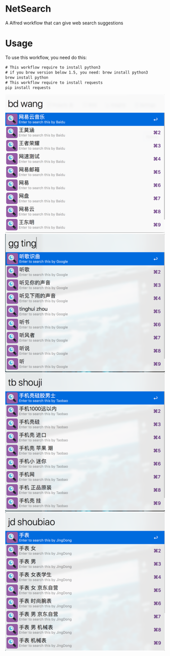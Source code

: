 # NetSearch
A Alfred workflow that can give web search suggestions

# Usage
To use this workflow, you need do this:
``` shell
# This workflow require to install python3
# if you brew version below 1.5, you need: brew install python3
brew install python
# This workflow require to install requests
pip install requests
```
![baidu search](https://github.com/kagenZhao/NetSearch/blob/master/Images/baidu.png)
![google search](https://github.com/kagenZhao/NetSearch/blob/master/Images/google.png)
![taobao search](https://github.com/kagenZhao/NetSearch/blob/master/Images/taobao.png)
![jingdong search](https://github.com/kagenZhao/NetSearch/blob/master/Images/jingdong.png)
